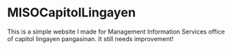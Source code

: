 # MISOCapitolLingayen
This is a simple website I made for Management Information Services office of capitol lingayen pangasinan. It still needs improvement! 
